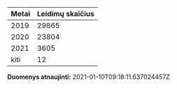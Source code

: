 | Metai | Leidimų skaičius |
|-------| ---------------- |
| 2019 | 29865 |
| 2020 | 23804 |
| 2021 | 3605 |
| kiti | 12 |

**Duomenys atnaujinti:** 2021-01-10T09:18:11.637024457Z